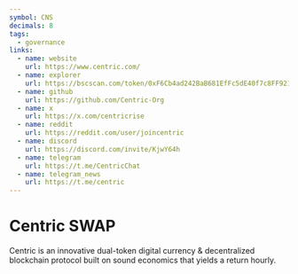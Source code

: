 ```yaml
---
symbol: CNS
decimals: 8
tags:
  - governance
links:
  - name: website
    url: https://www.centric.com/
  - name: explorer
    url: https://bscscan.com/token/0xF6Cb4ad242BaB681EfFc5dE40f7c8FF921a12d63
  - name: github
    url: https://github.com/Centric-Org
  - name: x
    url: https://x.com/centricrise
  - name: reddit
    url: https://reddit.com/user/joincentric
  - name: discord
    url: https://discord.com/invite/KjwY64h
  - name: telegram
    url: https://t.me/CentricChat
  - name: telegram_news
    url: https://t.me/centric
---
```


# Centric SWAP

Centric is an innovative dual-token digital currency & decentralized blockchain protocol built on sound economics that yields a return hourly.
